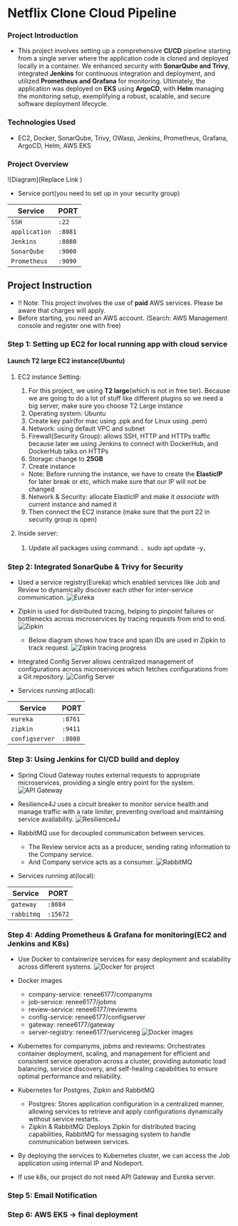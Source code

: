 # Netflix Clone Cloud Pipeline

### Project Introduction
- This project involves setting up a comprehensive **CI/CD** pipeline starting from a single server where the application code is cloned and deployed locally in a container. We enhanced security with **SonarQube and Trivy**, integrated **Jenkins** for continuous integration and deployment, and utilized **Prometheus and Grafana** for monitoring. Ultimately, the application was deployed on **EKS** using **ArgoCD**, with **Helm** managing the monitoring setup, exemplifying a robust, scalable, and secure software deployment lifecycle.

### Technologies Used
- EC2, Docker, SonarQube, Trivy, OWasp, Jenkins, Prometheus, Grafana, ArgoCD, Helm, AWS EKS

### Project Overview
![Diagram](Replace Link )

- Service port(you need to set up in your security group)

| Service            | PORT    |
| ------------------ | ------- |
| `SSH`              | `:22` |
| `application`      | `:8081` |
| `Jenkins`          | `:8080` |
| `SonarQube`        | `:9000` |
| `Prometheus`       | `:9090` |


## Project Instruction 
- ‼ Note: This project involves the use of **paid** AWS services. Please be aware that charges will apply.
- Before starting, you need an AWS account. (Search: AWS Management console and register one with free)

### Step 1: Setting up EC2 for local running app with cloud service

#### Launch T2 large EC2 instance(Ubuntu)
1. EC2 instance Setting:
    1. For this project, we using **T2 large**(which is not in free tier). Because we are going to do a lot of stuff like different plugins so we need a big server, make sure you choose T2 Large instance
    2. Operating system: Ubuntu
    3. Create key pair(for mac using .ppk and for Linux using .pem)
    4. Network: using default VPC and subnet
    5. Firewall(Security Group): allows SSH, HTTP and HTTPs traffic because later we using Jenkins to connect with DockerHub, and DockerHub talks on HTTPs
    6. Storage: change to **25GB**
    7. Create instance
    - Note: Before running the instance, we have to create the **ElasticIP** for later break or etc, which make sure that our IP will not be changed
    8. Network & Security: allocate ElasticIP and make it *associate* with current instance and named it
    9. Then connect the EC2 instance (make sure that the port 22 in security group is open)

2. Inside server:
    1. Update all packages using command: 、sudo apt update -y、















### Step 2: Integrated SonarQube & Trivy for Security
- Used a service registry(Eureka) which enabled services like Job and Review to dynamically discover each other for inter-service communication.
![Eureka](https://github.com/Reneechang17/Spring-MicroJobHub/blob/main/static/progress2/Service%20Registry%20Flow.png)

- Zipkin is used for distributed tracing, helping to pinpoint failures or bottlenecks across microservices by tracing requests from end to end.
![Zipkin](https://github.com/Reneechang17/Spring-MicroJobHub/blob/main/static/progress2/Distributed%20Tracing%20with%20Zipkin.png)

  - Below diagram shows how trace and span IDs are used in Zipkin to track request.
  ![Zipkin tracing progress](https://github.com/Reneechang17/Spring-MicroJobHub/blob/main/static/progress2/Tracing%20with%20Trace%20and%20Span%20IDs.png)

- Integrated Config Server allows centralized management of configurations across microservices which fetches configurations from a Git repository.
![Config Server](https://github.com/Reneechang17/Spring-MicroJobHub/blob/main/static/progress2/Spring%20Cloud%20Config%20Server.png)

- Services running at(local):

| Service            | PORT    |
| ------------------ | ------- |
| `eureka`           | `:8761` |
| `zipkin`           | `:9411` |
| `configserver`     | `:8080` |

### Step 3: Using Jenkins for CI/CD build and deploy
- Spring Cloud Gateway routes external requests to appropriate microservices, providing a single entry point for the system.
![API Gateway](https://github.com/Reneechang17/Spring-MicroJobHub/blob/main/static/progress3/API%20Gateway.jpg)

- Resilience4J uses a circuit breaker to monitor service health and manage traffic with a rate limiter, preventing overload and maintaining service availability.
![Resilience4J](https://github.com/Reneechang17/Spring-MicroJobHub/blob/main/static/progress3/%20Resilience4J%20.jpg)

- RabbitMQ use for decoupled communication between services. 
  - The Review service acts as a producer, sending rating information to the Company service.
  - And Company service acts as a consumer. 
![RabbitMQ](https://github.com/Reneechang17/Spring-MicroJobHub/blob/main/static/progress3/rabbitmq.jpg)

- Services running at(local):

| Service            | PORT    |
| ------------------ | ------- |
| `gateway`          | `:8084` |
| `rabbitmq`         | `:15672`|

### Step 4: Adding Prometheus & Grafana for monitoring(EC2 and Jenkins and K8s)
- Use Docker to containerize services for easy deployment and scalability across different systems. 
![Docker for project](https://github.com/Reneechang17/Spring-MicroJobHub/blob/main/static/progress4/Docker%20for%20Project.jpg)

- Docker images
  - company-service: renee6177/companyms
  - job-service: renee6177/jobms
  - review-service: renee6177/reviewms
  - config-service: renee6177/configserver
  - gateway: renee6177/gateway
  - server-registry: renee6177/servicereg
  ![Docker images](https://github.com/Reneechang17/Spring-MicroJobHub/blob/main/static/progress4/docker%20images.jpg)

- Kubernetes for companyms, jobms and reviewms: Orchestrates container deployment, scaling, and management for efficient and consistent service operation across a cluster, providing automatic load balancing, service discovery, and self-healing capabilities to ensure optimal performance and reliability.

- Kubernetes for Postgres, Zipkin and RabbitMQ
  - Postgres: Stores application configuration in a centralized manner, allowing services to retrieve and apply configurations dynamically without service restarts.
  - Zipkin & RabbitMQ: Deploys Zipkin for distributed tracing capabilities, RabbitMQ for messaging system to handle communication between services.

- By deploying the services to Kubernetes cluster, we can access the Job application using internal IP and Nodeport.

- If use k8s, our project do not need API Gateway and Eureka server.

### Step 5: Email Notification

### Step 6: AWS EKS → final deployment 